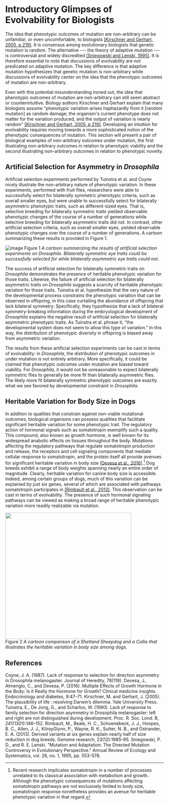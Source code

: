 Introductory Glimpses of Evolvability for Biologists
====================================================

The idea that phenotypic outcomes of mutation are non-arbitrary can be unfamiliar, or even uncomfortable, to biologists [[Kirschner and Gerhart, 2005, p 219]](#Kirschner2005TheDilemma).
It is consensus among evolutionary biologists that genetic mutation is random.
The alternative --- the theory of adaptive mutation --- is controversial and widely discredited [[Sniegowski and Lenski, 1995]](#Sniegowski1995MutationPerspective).
It is therefore essential to note that discussions of evolvability are *not* predicated on adaptive mutation.
The key difference is that adaptive mutation hypothesizes that genetic mutation is non-arbitrary while discussions of evolvability center on the idea that the phenotypic outcomes of mutation are non-arbitrary.

Even with this potential misunderstanding ironed out, the idea that phenotypic outcomes of mutation are non-arbitrary can still seem abstract or counterintuitive.
Biology authors Kirschner and Gerhart explain that many biologists assume
"phenotypic variation arises haphazardly from it [random mutation] as random damage; the organism's current phenotype does not matter for the variation produced, and the output of variation is nearly random" [[Kirschner and Gerhart, 2005, p 219]](#Kirschner2005TheDilemma).
Developing an intuition for evolvability requires moving towards a more sophisticated notion of the phenotypic consequences of mutation.
This section will present a pair of biological examples of non-arbitrary outcomes under mutation, the first illustrating non-arbitrary outcomes in relation to phenotypic viability and the second illustrating non-arbitrary outcomes in relation to phenotypic novelty.

Artificial Selection for Asymmetry in *Drosophila*
--------------------------------------------------
Artificial selection experiments performed by Tuinstra et al. and Coyne nicely illustrate the non-arbitrary nature of phenotypic variation.
In these experiments, performed with fruit flies, researchers were able to successfully select for bilaterally symmetric phenotypic criteria, such as overall smaller eyes, but were unable to successfully select for bilaterally asymmetric phenotypic traits, such as different-sized eyes.
That is, selective breeding for bilaterally symmetric traits yielded observable phenotypic changes of the course of a number of generations while selective breeding for bilaterally asymmetric traits did not.
In contrast, other artificial selection criteria, such as overall smaller eyes, yielded observable phenotypic changes over the course of a number of generations.
A cartoon summarizing these results is provided in Figure 1.

![image](http://devosoft.org/wp-content/uploads/2017/08/canalization_example.png)
Figure 1 *A cartoon summarizing the results of artificial selection experiments on *Drosophila*. Bilaterally symmetric eye traits could be successfully selected for while bilaterally asymmetric eye traits could not.*


The success of artificial selection for bilaterally symmetric traits on *Drosophila* demonstrates the presence of heritable phenotypic variation for those traits.
Likewise, the failure of artificial selection for bilaterally asymmetric traits on *Drosophila* suggests a scarcity of heritable phenotypic variation for those traits.
Tuinstra et al. hypothesize that the very nature of the developmental process constrains the phenotypic variation that can be observed in offspring, in this case curtailing the abundance of offspring that lack bilateral symmetry.
Specifically, they hypothesize that a lack of bilateral symmetry-breaking information during the embryological development of *Drosophila* explains the negative result of artificial selection for bilaterally asymmetric phenotypic traits.
As Tuinstra et al. phrase it, “the developmental system does not seem to allow this type of variation.”
In this way, the distribution of phenotypic diversity in offspring is biased away from asymmetric variation.

The results from these artificial selection experiments can be cast in terms of evolvability: in *Drosophila*, the distribution of phenotypic outcomes in under mutation is not entirely arbitrary.
More specifically, it could be claimed that phenotypic outcomes under mutation are biased toward viability.
For *Drosophila*, it would not be unreasonable to expect bilaterally symmetric flies to generally be more fit than bilaterally asymmetric flies.
The likely more fit bilaterally symmetric phenotypic outcomes are exactly what we see favored by developmental constraint in *Drosophila*.

Heritable Variation for Body Size in Dogs
-----------------------------------------
In addition to qualities that constrain against non-viable mutational outcomes, biological organisms can possess qualities that facilitate significant heritable variation for some phenotypic trait.
The regulatory action of hormonal signals such as somatotropin exemplify such a quality.
This compound, also known as growth hormone, is well known for its widespread anabolic effects on tissues throughout the body.
Mutations affecting the regulatory pathways that regulate somatotropin production and release, the receptors and cell signaling components that mediate cellular response to somatotropin, and the protein itself all provide avenues for significant heritable variation in body size [[Devesa et al., 2016]](#Devesa2016MultipleGrowth).[^1]
Dog breeds exhibit a range of body weights spanning nearly an entire order of magnitude.
Clearly, heritable variation for canine body size is accessible.
Indeed, among certain groups of dogs, much of this variation can be explained by just six genes, several of which are associated with pathways somatotropin participates in [[Rimbault et al., 2013]](#Rimbault2013DerivedBreeds).
This observation can be cast in terms of evolvability.
The presence of such hormonal signaling pathways can be viewed as making a broad range of heritable phenotypic variation more readily realizable via mutation.


<img src="http://devosoft.org/wp-content/uploads/2017/10/collie-sheltie.png" style="height: 400px;"/> </br>
Figure 2 *A cartoon comparison of a Shetland Sheepdog and a Collie that illustrates the heritable variation in body size among dogs.*

[^1]: Recent research implicates somatotropin in a number of processes unrelated to its classical association with metabolism and growth.
Although the phenotypic consequences of mutations affecting somatotropin pathways are not exclusively limited to body size, somatotropin response nonetheless provides an avenue for heritable phenotypic variation in that regard.

References
----------
<a name="Coyne1987LackMelanogaster">
Coyne, J. A. (1987). Lack of response to selection for direction asymmetry in Drosophila melanogaster. Journal of Heredity, 78(119).
</a>

<a name="Devesa2016MultipleGrowth">
Devesa, J., Almenglo, C., and Devesa, P. (2016). Multiple Effects of Growth Hormone in the Body: Is it Really the Hormone for Growth? Clinical medicine insights. Endocrinology and diabetes, 9:47–71.
</a>

<a name="Kirschner2005TheDilemma">
Kirschner, M. and Gerhart, J. (2005). The plausibility of life : resolving
Darwin’s dilemma. Yale University Press.
</a>

<a name="Tuinstra1990LackDevelopment">
Tuinstra, E., De Jong, G., and Scharloo, W. (1990). Lack of response to family selection for direction asymmetry in Drosophila melanogaster: left and right are not distinguished during development. Proc. R. Soc. Lond. B, 241(1301):146–152.
</a>

<a name="Rimbault2013DerivedBreeds">
Rimbault, M., Beale, H. C., Schoenebeck, J. J., Hoopes, B. C., Allen, J. J., KilroyGlynn, P., Wayne, R. K., Sutter, N. B., and Ostrander, E. A. (2013). Derived variants at six genes explain nearly half of size reduction in dog breeds. Genome research, 23(12):1985–95.
</a>

<a name="Sniegowski1995MutationPerspective">
Sniegowski, P. D., and R. E. Lenski. "Mutation and Adaptation: The Directed Mutation Controversy in Evolutionary Perspective." Annual Review of Ecology and Systematics, vol. 26, no. 1, 1995, pp. 553-578.
</a>
